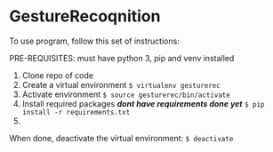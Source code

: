 # GestureRecoqnition

To use program, follow this set of instructions:

PRE-REQUISITES: must have python 3, pip and venv installed

1. Clone repo of code
2. Create a virtual environment
```$ virtualenv gesturerec ```
3. Activate environment
```$ source gesturerec/bin/activate ```
4. Install required packages ***dont have requirements done yet***
```$ pip install -r requirements.txt ```
5. 


When done, deactivate the virtual environment:
```$ deactivate```


